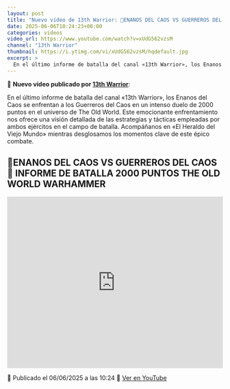 ```yaml
---
layout: post
title: "Nuevo vídeo de 13th Warrior: 🎲ENANOS DEL CAOS VS GUERREROS DEL CAOS🎲 INFORME DE BATALLA 2000 PUNTOS THE OLD WORLD WARHAMMER"
date: 2025-06-06T10:24:23+00:00
categories: videos
video_url: https://www.youtube.com/watch?v=xUdG562vzsM
channel: "13th Warrior"
thumbnail: https://i.ytimg.com/vi/xUdG562vzsM/hqdefault.jpg
excerpt: >
  En el último informe de batalla del canal «13th Warrior», los Enanos del Caos se enfrentan a los Guerreros del Caos en un intenso duelo de 2000 puntos en el universo de The Old World. Este emocionante enfrentamiento nos ofrece una visión detallada de las estrategias y tácticas empleadas por ambos ejércitos en el campo de batalla. Acompáñanos en «El Heraldo del Viejo Mundo» mientras desglosamos los momentos clave de este épico combate.
---
```


🎥 **Nuevo vídeo publicado por [13th Warrior](https://www.youtube.com/channel/UCYOhXS04iLg68Sro80yF_1w)**:

En el último informe de batalla del canal «13th Warrior», los Enanos del Caos se enfrentan a los Guerreros del Caos en un intenso duelo de 2000 puntos en el universo de The Old World. Este emocionante enfrentamiento nos ofrece una visión detallada de las estrategias y tácticas empleadas por ambos ejércitos en el campo de batalla. Acompáñanos en «El Heraldo del Viejo Mundo» mientras desglosamos los momentos clave de este épico combate.

## 🎲ENANOS DEL CAOS VS GUERREROS DEL CAOS🎲 INFORME DE BATALLA 2000 PUNTOS THE OLD WORLD WARHAMMER

<iframe width="100%" height="400" src="https://www.youtube.com/embed/xUdG562vzsM" frameborder="0" allowfullscreen></iframe>

📅 Publicado el 06/06/2025 a las 10:24
🔗 [Ver en YouTube](https://www.youtube.com/watch?v=xUdG562vzsM)
